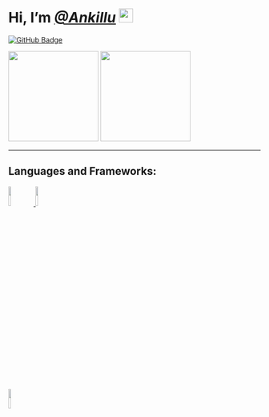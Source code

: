 #  Hi, I’m [_**@Ankillu**_](https://github.com/Ankillu) <img src="https://media.giphy.com/media/hvRJCLFzcasrR4ia7z/giphy.gif" width="28px">
<a href="https://github.com/Ankillu?tab=followers"><img src="https://img.shields.io/github/followers/Ankillu?label=Followers&style=social" alt="GitHub Badge"></a>


                     
                   
<main>
  <img height="180em" src="https://github-readme-stats.vercel.app/api/top-langs/?username=Ankillu&hide_progress=true&theme=tokyonight"/>
  <img height="180em" src="https://github-readme-stats.vercel.app/api?username=Ankillu&show_icons=true&theme=tokyonight"/>
</main><hr>

## Languages and Frameworks:

<p align="left"> 
    <a href="https://www.w3.org/html/" target="_blank"> <img style="height: 10%;" src="https://img.icons8.com/color/48/000000/html-5.png"/> </a> 
    <a href="https://www.w3schools.com/css/" target="_blank"> <img  style="height: 10%;" src="https://img.icons8.com/color/48/000000/css3.png"/> </a>
</p>
<p align="left"> 
    <a href="https://www.python.org" target="_blank"> <img style="height: 10%;" src="https://img.icons8.com/color/48/000000/python.png"/> </a>
</p>


